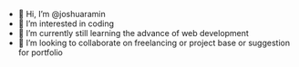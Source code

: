 - 👋 Hi, I’m @joshuaramin
- 👀 I’m interested in coding
- 🌱 I’m currently still learning the advance of web development
- 💞️ I’m looking to collaborate on freelancing or project base or suggestion for portfolio

<!---
joshuaramin/joshuaramin is a ✨ special ✨ repository because its `README.md` (this file) appears on your GitHub profile.
You can click the Preview link to take a look at your changes.
--->
